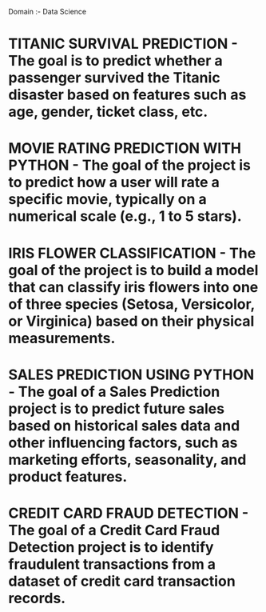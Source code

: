  Domain :- Data Science 

# TITANIC SURVIVAL PREDICTION - The goal is to predict whether a passenger survived the Titanic disaster based on features such as age, gender, ticket class, etc.

# MOVIE RATING PREDICTION WITH PYTHON - The goal of the  project is to predict how a user will rate a specific movie, typically on a numerical scale (e.g., 1 to 5 stars).

# IRIS FLOWER CLASSIFICATION - The goal of the project is to build a model that can classify iris flowers into one of three species (Setosa, Versicolor, or Virginica) based on their physical measurements.

# SALES PREDICTION USING PYTHON - The goal of a Sales Prediction project is to predict future sales based on historical sales data and other influencing factors, such as marketing efforts, seasonality, and product features.

# CREDIT CARD FRAUD DETECTION - The goal of a Credit Card Fraud Detection project is to identify fraudulent transactions from a dataset of credit card transaction records. 
